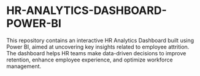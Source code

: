 # HR-ANALYTICS-DASHBOARD-POWER-BI
This repository contains an interactive HR Analytics Dashboard built using Power BI, aimed at uncovering key insights related to employee attrition. The dashboard helps HR teams make data-driven decisions to improve retention, enhance employee experience, and optimize workforce management.
